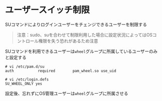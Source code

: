 # ユーザースイッチ制限
SUコマンドによりログインユーザーをチェンジできるユーザーを制限する  

> 注意：sudo、suを合わせて制限利用した場合に設定状況によってはOSコントロール権限を失う恐れがあるため注意  

SUコマンドを利用できるユーザーは`wheel`グループに所属しているユーザーのみと設定する  

```
# vi /etc/pam.d/su
auth           required        pam_wheel.so use_uid
```

```
# vi /etc/login.defs
SU_WHEEL_ONLY yes
```

設定後、忘れずにOS管理ユーザーは`wheel`グループに所属させる  
